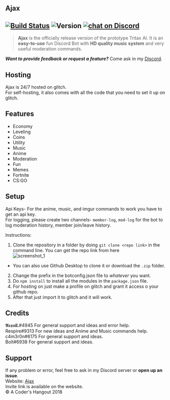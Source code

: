 ## Ajax

[![Build Status](https://travis-ci.org/travis-ci/travis-web.svg?branch=master)](https://travis-ci.org/travis-ci/travis-web) ![Version](https://img.shields.io/badge/version-v1.1.0-brightgreen.svg) <a href="https://discord.gg/HjJCwm5">
        <img src="https://img.shields.io/discord/421853697027473408.svg?logo=discord"
            alt="chat on Discord"></a>
---
            
>**Ajax** is the officially release version of the prototype Tritax AI. It is an **easy-to-use** fun Discord Bot with **HD quality music system** and very useful moderation commands.<br>

***Want to provide feedback or request a feature?*** Come ask in my [Discord](https://discord.gg/hmVjJ).

## Hosting

Ajax is 24/7 hosted on glitch.<br>
For self-hosting, it also comes with all the code that you need to set it up on glitch.


## Features
- Economy
- Leveling
- Coins
- Utility
- Music
- Anime
- Moderation
- Fun
- Memes
- Fortnite
- CS:GO

## Setup

Api Keys- For the anime, music, and imgur commands to work you have to get an api key.<br>
For logging, please create two channels- `member-log`, `mod-log` for the bot to log moderation history, member join/leave history.

Instructions:
1. Clone the repository in a folder by doing `git clone <repo link>` in the command line. You can get the repo link from here<br>
![screenshot_1](https://user-images.githubusercontent.com/37131433/38769030-d8cc16ba-4019-11e8-994f-9df5728a0f01.png)<br>
* You can also use Github Desktop to clone it or download the `.zip` folder.<br>
2. Change the prefix in the botconfig.json file to *whatever* you want.<br>
3. Do `npm install` to install all the modules in the `package.json` file.<br>
4. For hosting on just make a profile on glitch and grant it access o your github repo.<br>
5. After that just import it to glitch and it will work.


## Credits
𝕽𝐞𝖝𝐨𝐢𝐋#4945 For general support and ideas and error help.<br>
Respire#9313 For new ideas and Anime and Music commands help.<br>
c4m3r0n#6175 For general support and ideas.<br>
Bolt#6938  For general support and ideas.<br>


## Support
If any problem or error, feel free to ask in my Discord server or **open up an issue**.<br>
Website: [Ajax](https://ajax-site.glitch.me/loader.html)<br>
Invite link is available on the website.<br>
&copy; A Coder's Hangout 2018
